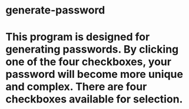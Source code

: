 # generate-password

# This program is designed for generating passwords. By clicking one of the four checkboxes, your password will become more unique and complex. There are four checkboxes available for selection.
